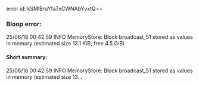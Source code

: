error id: kSMlBruYfaTxCWNAbYvxtQ==
### Bloop error:

25/06/18 00:42:59 INFO MemoryStore: Block broadcast_51 stored as values in memory (estimated size 13.1 KiB, free 4.5 GiB)
#### Short summary: 

25/06/18 00:42:59 INFO MemoryStore: Block broadcast_51 stored as values in memory (estimated size 13...